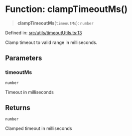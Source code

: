 # Function: clampTimeoutMs()

> **clampTimeoutMs**(`timeoutMs`): `number`

Defined in: [src/utils/timeoutUtils.ts:13](https://github.com/Nick2bad4u/Uptime-Watcher/blob/8a1973382d5fe14c52996ecda381894eb7ecd4a6/src/utils/timeoutUtils.ts#L13)

Clamp timeout to valid range in milliseconds.

## Parameters

### timeoutMs

`number`

Timeout in milliseconds

## Returns

`number`

Clamped timeout in milliseconds
